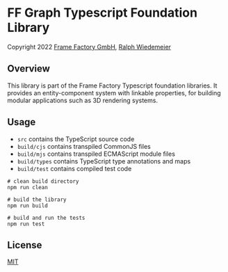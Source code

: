 # FF Graph Typescript Foundation Library

Copyright 2022 [Frame Factory GmbH](https://framefactory.ch), [Ralph Wiedemeier](https://about.me/ralphw)  

## Overview

This library is part of the Frame Factory Typescript foundation libraries. It provides an entity-component system with linkable properties, for building modular applications such as 3D rendering systems.

## Usage

- `src` contains the TypeScript source code
- `build/cjs` contains transpiled CommonJS files
- `build/mjs` contains transpiled ECMAScript module files
- `build/types` contains TypeScript type annotations and maps
- `build/test` contains compiled test code

```
# clean build directory
npm run clean

# build the library
npm run build

# build and run the tests
npm run test
```

## License

[MIT](./LICENSE.md)